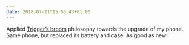 ```yaml
---
date: 2018-07-21T15:56:43+01:00
---
```

Applied [Trigger’s broom](https://www.youtube.com/watch?v=LAh8HryVaeY) philosophy towards the upgrade of my phone. Same phone, but replaced its battery and case. As good as new!
